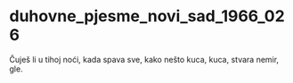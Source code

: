 # duhovne_pjesme_novi_sad_1966_026
Čuješ li u tihoj noći, kada spava sve, kako nešto kuca, kuca, stvara nemir, gle.